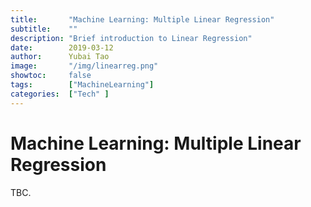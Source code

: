 ```yaml
---
title:       "Machine Learning: Multiple Linear Regression"
subtitle:    ""
description: "Brief introduction to Linear Regression"
date:        2019-03-12
author:      Yubai Tao
image:       "/img/linearreg.png"
showtoc:     false
tags:        ["MachineLearning"]
categories:  ["Tech" ]
---
```

# Machine Learning: Multiple Linear Regression

TBC.
